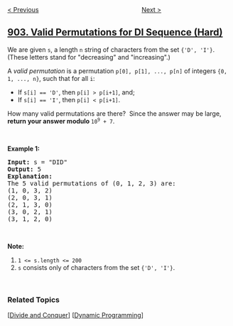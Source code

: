 <!--|This file generated by command(leetcode description); DO NOT EDIT.    |-->
<!--+----------------------------------------------------------------------+-->
<!--|@author    openset <openset.wang@gmail.com>                           |-->
<!--|@link      https://github.com/openset                                 |-->
<!--|@home      https://github.com/openset/leetcode                        |-->
<!--+----------------------------------------------------------------------+-->

[< Previous](../numbers-at-most-n-given-digit-set "Numbers At Most N Given Digit Set")
　　　　　　　　　　　　　　　　
[Next >](../fruit-into-baskets "Fruit Into Baskets")

## [903. Valid Permutations for DI Sequence (Hard)](https://leetcode.com/problems/valid-permutations-for-di-sequence "DI 序列的有效排列")

<p>We are given <code>s</code>, a length <code>n</code> string of characters from the set <code>{&#39;D&#39;, &#39;I&#39;}</code>. (These letters stand for &quot;decreasing&quot; and &quot;increasing&quot;.)</p>

<p>A&nbsp;<em>valid permutation</em>&nbsp;is a permutation <code>p[0], p[1], ..., p[n]</code> of integers&nbsp;<code>{0, 1, ..., n}</code>, such that for all <code>i</code>:</p>

<ul>
	<li>If <code>s[i] == &#39;D&#39;</code>, then <code>p[i] &gt; p[i+1]</code>, and;</li>
	<li>If <code>s[i] == &#39;I&#39;</code>, then <code>p[i] &lt; p[i+1]</code>.</li>
</ul>

<p>How many valid permutations are there?&nbsp; Since the answer may be large, <strong>return your answer modulo </strong><code>10<sup>9</sup> + 7</code>.</p>

<p>&nbsp;</p>

<p><strong>Example 1:</strong></p>

<pre>
<strong>Input: </strong>s = <span id="example-input-1-1">&quot;DID&quot;</span>
<strong>Output: </strong><span id="example-output-1">5</span>
<strong>Explanation: </strong>
The 5 valid permutations of (0, 1, 2, 3) are:
(1, 0, 3, 2)
(2, 0, 3, 1)
(2, 1, 3, 0)
(3, 0, 2, 1)
(3, 1, 2, 0)
</pre>

<p>&nbsp;</p>

<p><strong>Note:</strong></p>

<ol>
	<li><code>1 &lt;= s.length &lt;= 200</code></li>
	<li><code>s</code> consists only of characters from the set <code>{&#39;D&#39;, &#39;I&#39;}</code>.</li>
</ol>

<div>
<p>&nbsp;</p>
</div>

### Related Topics
  [[Divide and Conquer](../../tag/divide-and-conquer/README.md)]
  [[Dynamic Programming](../../tag/dynamic-programming/README.md)]
